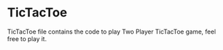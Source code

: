 # TicTacToe
TicTacToe file contains the code to play Two Player TicTacToe game, feel free to play it.

